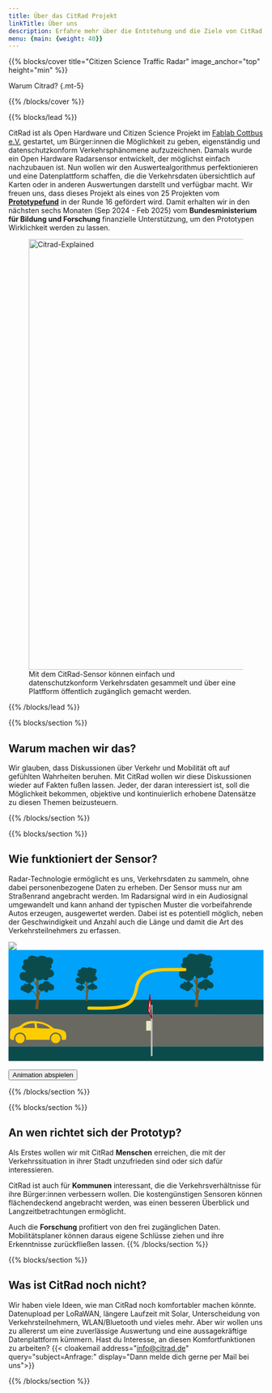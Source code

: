 ```yaml
---
title: Über das CitRad Projekt
linkTitle: Über uns
description: Erfahre mehr über die Entstehung und die Ziele von CitRad
menu: {main: {weight: 40}}
---
```


{{% blocks/cover title="Citizen Science Traffic Radar" image_anchor="top" height="min" %}}

Warum Citrad?
{.mt-5}

{{% /blocks/cover %}}

{{% blocks/lead %}}

CitRad ist als Open Hardware und Citizen Science Projekt im [Fablab Cottbus e.V.](https://fablab-cottbus.de) gestartet, um Bürger:innen die Möglichkeit zu geben, eigenständig und datenschutzkonform Verkehrsphänomene aufzuzeichnen. Damals wurde ein Open Hardware Radarsensor entwickelt, der möglichst einfach nachzubauen ist. Nun wollen wir den Auswertealgorithmus perfektionieren und eine Datenplattform schaffen, die die Verkehrsdaten übersichtlich auf Karten oder in anderen Auswertungen darstellt und verfügbar macht. Wir freuen uns, dass dieses Projekt als eines von 25 Projekten vom [**Prototypefund**](https://prototypefund.de/) in der Runde 16 gefördert wird. Damit erhalten wir in den nächsten sechs Monaten (Sep 2024 - Feb 2025) vom **Bundesministerium für Bildung und Forschung** finanzielle Unterstützung, um den Prototypen Wirklichkeit werden zu lassen.

<div class="container" style="max-width: 850px">
<div class="row">
<div class="col mb-5 text-center">
<figure class="figure">
          <img src="/images/explained.png" alt="Citrad-Explained" width="850px" class="img-fluid figure-img">
          <figcaption class="figure-caption-wide">Mit dem CitRad-Sensor können einfach und datenschutzkonform Verkehrsdaten gesammelt und über eine Platfform öffentlich zugänglich gemacht werden.</figcaption>
        </figure>

</div>
</div>
</div>

{{% /blocks/lead %}}

{{% blocks/section %}}

## Warum machen wir das?
Wir glauben, dass Diskussionen über Verkehr und Mobilität oft auf gefühlten Wahrheiten beruhen. Mit CitRad wollen wir diese Diskussionen wieder auf Fakten fußen lassen. Jeder, der daran interessiert ist, soll die Möglichkeit bekommen, objektive und kontinuierlich erhobene Datensätze zu diesen Themen beizusteuern.

{{% /blocks/section %}}

{{% blocks/section %}}

## Wie funktioniert der Sensor?
Radar-Technologie ermöglicht es uns, Verkehrsdaten zu sammeln, ohne dabei personenbezogene Daten zu erheben. Der Sensor muss nur am Straßenrand angebracht werden. Im Radarsignal wird in ein Audiosignal umgewandelt und kann anhand der typischen Muster die vorbeifahrende Autos erzeugen, ausgewertet werden. Dabei ist es potentiell möglich, neben der Geschwindigkeit und Anzahl auch die Länge und damit die Art des Verkehrsteilnehmers zu erfassen. 
<br>

<div class="svg-container">
<img src="/images/spektrum.png" class="svgimg" />
<svg xmlns="http://www.w3.org/2000/svg" xml:space="preserve" class="svg-visibility" width="690" height="300" version="1.1" viewBox="0 0 182.563 79.375">
  <defs id="defs1">
    <clipPath class="get-away" id="clipPath3" clipPathUnits="userSpaceOnUse">
      <rect class="get-away" id="rect4" width="114.191" height="78.859" x="43.27" y=".256" ry="1.024" style="fill:none;fill-opacity:1;stroke:#fc0;stroke-width:2.286;stroke-linecap:round;stroke-linejoin:round"/>
    </clipPath>
  </defs>
  <g class="get-away" id="layer1">
    <rect id="rect2" width="183.512" height="22.81" x="-.091" y="46.116" ry=".082" style="fill:#696961;fill-opacity:1;stroke:none;stroke-width:.911749;stroke-linecap:round;stroke-linejoin:round"/>
    <path id="rect4-6" d="M-.091 68.926h183.512v10.502H-.091z" style="fill:#0c4b4c;fill-opacity:1;stroke:none;stroke-width:1.02422;stroke-linecap:round;stroke-linejoin:round"/>
    <path id="rect32" d="M.017 0H183.42v46.159L-.09 46.047Z" style="fill:#00a2fa;stroke-width:.322914;stroke-opacity:.964706"/>
    <path id="rect4-6-2" d="M-.091 35.614h183.512v10.502H-.091z" style="fill:#0c4b4c;fill-opacity:1;stroke:none;stroke-width:1.02422;stroke-linecap:round;stroke-linejoin:round"/>
    <g id="g10" style="display:inline;stroke-width:2.28739" transform="matrix(.14068 0 0 .14068 -23.05 -36.289)">
      <path id="path3" d="M298.722 556.71c3.108-19.835 6.414-39.89 7.423-57.391-4.53-12.82-11.108-23.08-19.734-30.778-4.037 1.894-7.35 2.373-10.5 2.535a5.25 5.25 0 0 1 1.991-1.992c2.023-.126 4.049-.306 6.156-2.353l-3.802-3.26c.003-1.026.304-1.69.905-1.99 5.768 4.926 18.037 11.624 25.165 27.156l.543-43.632c-6.397-10.198-11.828-20.397-16.294-30.596.543 0 1.449-.966 2.716-2.897 4.239 5.978 8.695 11.084 12.492 18.829-.78-10.049.491-15.84-3.078-31.683 1.87 4.768 5.07 8.328 9.595 10.682-1.143 1.3-1.08 2.6.19 3.9l.832-3.457c1.636 1.606 3.514 2.246 5.633 1.92-3.396 10.72-2.091 18.307-3.136 27.46l3.072 37.51c1.119-5.084 3.444-9.202 6.977-12.354l2.816.96-.704 1.344c1.743.815 7.589-.06 17.539-2.625l.32.577c-5.919 3.829-12.32 5.365-19.203 4.608l-7.297 23.427c-.109 17.788-1.303 40.042-3.584 66.761z" style="fill:#715624;fill-opacity:1;stroke-width:4.73719;stroke-linecap:round"/>
      <path id="path4" d="M250.293 371.14c-.25-2.404.353-4.637 1.81-6.699-13.826-6.307-31.976-16.882-11.047-31.724-5.534-19.631-.203-29.963 18.819-26.756 7.549-24.322 24.874-21.487 51.975-12.93 1.36-1.888 3.322-1.845 5.889.128-.663-10.047 28.941-8.03 43.526 3.329 25.584-7.082 41.633 18.424 18.818 36.869 7.08 10.762 4.264 18.144-8.449 22.147 29.465 1.401 35.575 43.598-4.48 41.862 2.007 17.21-21.15 20.238-27.652 6.912-13.908 12.019-29.698 9.889-36.797-5.62-1.571 1.293-3.225 1.289-5.321 1.268-5.145 28.185-33.112 33.668-51.975 12.93-28.804 7.887-39.694-52.255 4.884-41.716z" style="fill:#0c4b4c;fill-opacity:1;stroke:none;stroke-width:.619883;stroke-linecap:round;stroke-dasharray:none;stroke-opacity:1"/>
      <path id="path10" d="m325.868 464.319 2.816.96c6.775 1.76 12.04.75 15.797-3.03l1.038 1.75.32.576c9.39 14.004 16.39 12.988 21-3.05 34.513 11.163 39.575-25.892 10.3-32.411-7.763-18.76-32.09-16.045-41.478 0-19.138-3.424-28.943 28.025-9.793 35.205z" style="fill:#0c4b4c;fill-opacity:1;stroke:none;stroke-width:.619881;stroke-linecap:round;stroke-dasharray:none;stroke-opacity:1"/>
      <path id="path5" d="m281.16 461.48-.904 1.992c.325 2.041-.46 3.912-2.354 5.612l-1.991 1.992c-8.348 9.06-16.525 8.82-24.532-.724-6.569 1.924-11.005-.249-13.307-6.518-22.016 5.128-12.028-31.5 4.617-24.622-2.994-8.903 11.014-17.539 15.932-3.892.124-7.324 17.44-17.005 19.462.814 19.251 3.138 19.372 20.277 3.078 25.346z" style="display:inline;fill:#0c4b4c;fill-opacity:1;stroke:none;stroke-width:.619881;stroke-linecap:round;stroke-dasharray:none;stroke-opacity:1"/>
    </g>
    <g id="g10-2" style="display:inline;stroke-width:2.28739" transform="matrix(.0882 0 0 .0882 28.652 -12.857)">
      <path id="path3-2" d="M298.722 556.71c3.108-19.835 6.414-39.89 7.423-57.391-4.53-12.82-11.108-23.08-19.734-30.778-4.037 1.894-7.35 2.373-10.5 2.535a5.25 5.25 0 0 1 1.991-1.992c2.023-.126 4.049-.306 6.156-2.353l-3.802-3.26c.003-1.026.304-1.69.905-1.99 5.768 4.926 18.037 11.624 25.165 27.156l.543-43.632c-6.397-10.198-11.828-20.397-16.294-30.596.543 0 1.449-.966 2.716-2.897 4.239 5.978 8.695 11.084 12.492 18.829-.78-10.049.491-15.84-3.078-31.683 1.87 4.768 5.07 8.328 9.595 10.682-1.143 1.3-1.08 2.6.19 3.9l.832-3.457c1.636 1.606 3.514 2.246 5.633 1.92-3.396 10.72-2.091 18.307-3.136 27.46l3.072 37.51c1.119-5.084 3.444-9.202 6.977-12.354l2.816.96-.704 1.344c1.743.815 7.589-.06 17.539-2.625l.32.577c-5.919 3.829-12.32 5.365-19.203 4.608l-7.297 23.427c-.109 17.788-1.303 40.042-3.584 66.761z" style="fill:#715624;fill-opacity:1;stroke-width:4.73719;stroke-linecap:round"/>
      <path id="path4-8" d="M250.293 371.14c-.25-2.404.353-4.637 1.81-6.699-13.826-6.307-31.976-16.882-11.047-31.724-5.534-19.631-.203-29.963 18.819-26.756 7.549-24.322 24.874-21.487 51.975-12.93 1.36-1.888 3.322-1.845 5.889.128-.663-10.047 28.941-8.03 43.526 3.329 25.584-7.082 41.633 18.424 18.818 36.869 7.08 10.762 4.264 18.144-8.449 22.147 29.465 1.401 35.575 43.598-4.48 41.862 2.007 17.21-21.15 20.238-27.652 6.912-13.908 12.019-29.698 9.889-36.797-5.62-1.571 1.293-3.225 1.289-5.321 1.268-5.145 28.185-33.112 33.668-51.975 12.93-28.804 7.887-39.694-52.255 4.884-41.716z" style="fill:#0c4b4c;fill-opacity:1;stroke:none;stroke-width:.619883;stroke-linecap:round;stroke-dasharray:none;stroke-opacity:1"/>
      <path id="path10-9" d="m325.868 464.319 2.816.96c6.775 1.76 12.04.75 15.797-3.03l1.038 1.75.32.576c9.39 14.004 16.39 12.988 21-3.05 34.513 11.163 39.575-25.892 10.3-32.411-7.763-18.76-32.09-16.045-41.478 0-19.138-3.424-28.943 28.025-9.793 35.205z" style="fill:#0c4b4c;fill-opacity:1;stroke:none;stroke-width:.619881;stroke-linecap:round;stroke-dasharray:none;stroke-opacity:1"/>
      <path id="path5-7" d="m281.16 461.48-.904 1.992c.325 2.041-.46 3.912-2.354 5.612l-1.991 1.992c-8.348 9.06-16.525 8.82-24.532-.724-6.569 1.924-11.005-.249-13.307-6.518-22.016 5.128-12.028-31.5 4.617-24.622-2.994-8.903 11.014-17.539 15.932-3.892.124-7.324 17.44-17.005 19.462.814 19.251 3.138 19.372 20.277 3.078 25.346z" style="display:inline;fill:#0c4b4c;fill-opacity:1;stroke:none;stroke-width:.619881;stroke-linecap:round;stroke-dasharray:none;stroke-opacity:1"/>
    </g>
    <g id="g10-29" style="display:inline;stroke-width:2.28739" transform="matrix(.14068 0 0 .14068 91.053 -37.722)">
      <path id="path3-3" d="M298.722 556.71c3.108-19.835 6.414-39.89 7.423-57.391-4.53-12.82-11.108-23.08-19.734-30.778-4.037 1.894-7.35 2.373-10.5 2.535a5.25 5.25 0 0 1 1.991-1.992c2.023-.126 4.049-.306 6.156-2.353l-3.802-3.26c.003-1.026.304-1.69.905-1.99 5.768 4.926 18.037 11.624 25.165 27.156l.543-43.632c-6.397-10.198-11.828-20.397-16.294-30.596.543 0 1.449-.966 2.716-2.897 4.239 5.978 8.695 11.084 12.492 18.829-.78-10.049.491-15.84-3.078-31.683 1.87 4.768 5.07 8.328 9.595 10.682-1.143 1.3-1.08 2.6.19 3.9l.832-3.457c1.636 1.606 3.514 2.246 5.633 1.92-3.396 10.72-2.091 18.307-3.136 27.46l3.072 37.51c1.119-5.084 3.444-9.202 6.977-12.354l2.816.96-.704 1.344c1.743.815 7.589-.06 17.539-2.625l.32.577c-5.919 3.829-12.32 5.365-19.203 4.608l-7.297 23.427c-.109 17.788-1.303 40.042-3.584 66.761z" style="fill:#715624;fill-opacity:1;stroke-width:4.73719;stroke-linecap:round"/>
      <path id="path4-1" d="M250.293 371.14c-.25-2.404.353-4.637 1.81-6.699-13.826-6.307-31.976-16.882-11.047-31.724-5.534-19.631-.203-29.963 18.819-26.756 7.549-24.322 24.874-21.487 51.975-12.93 1.36-1.888 3.322-1.845 5.889.128-.663-10.047 28.941-8.03 43.526 3.329 25.584-7.082 41.633 18.424 18.818 36.869 7.08 10.762 4.264 18.144-8.449 22.147 29.465 1.401 35.575 43.598-4.48 41.862 2.007 17.21-21.15 20.238-27.652 6.912-13.908 12.019-29.698 9.889-36.797-5.62-1.571 1.293-3.225 1.289-5.321 1.268-5.145 28.185-33.112 33.668-51.975 12.93-28.804 7.887-39.694-52.255 4.884-41.716z" style="fill:#0c4b4c;fill-opacity:1;stroke:none;stroke-width:.619883;stroke-linecap:round;stroke-dasharray:none;stroke-opacity:1"/>
      <path id="path10-94" d="m325.868 464.319 2.816.96c6.775 1.76 12.04.75 15.797-3.03l1.038 1.75.32.576c9.39 14.004 16.39 12.988 21-3.05 34.513 11.163 39.575-25.892 10.3-32.411-7.763-18.76-32.09-16.045-41.478 0-19.138-3.424-28.943 28.025-9.793 35.205z" style="fill:#0c4b4c;fill-opacity:1;stroke:none;stroke-width:.619881;stroke-linecap:round;stroke-dasharray:none;stroke-opacity:1"/>
      <path id="path5-78" d="m281.16 461.48-.904 1.992c.325 2.041-.46 3.912-2.354 5.612l-1.991 1.992c-8.348 9.06-16.525 8.82-24.532-.724-6.569 1.924-11.005-.249-13.307-6.518-22.016 5.128-12.028-31.5 4.617-24.622-2.994-8.903 11.014-17.539 15.932-3.892.124-7.324 17.44-17.005 19.462.814 19.251 3.138 19.372 20.277 3.078 25.346z" style="display:inline;fill:#0c4b4c;fill-opacity:1;stroke:none;stroke-width:.619881;stroke-linecap:round;stroke-dasharray:none;stroke-opacity:1"/>
    </g>
    <rect id="rect1" width="1.227" height="36.61" x="101.88" y="39.249" rx=".383" ry=".383" style="fill:#bbc0bb;fill-opacity:1;stroke-width:1.67507;stroke-linecap:round"/>
    <path id="rect35" d="M98.604 50.686h3.526v6.947h-3.526z" style="display:inline;fill:#ededca;fill-opacity:.964706;stroke:none;stroke-width:.217699;stroke-opacity:.964706"/>
    <g id="g13" transform="matrix(.12683 0 0 .12683 160.84 21.178)">
      <path id="path7" d="m-479.63 175.696 9.509-89.958 11.165 132.539z" style="fill:#fff;fill-opacity:1;stroke:#a9081a;stroke-width:5.45303;stroke-linecap:round;stroke-linejoin:round;stroke-dasharray:none;stroke-opacity:1"/>
      <g id="g12-7-0" style="stroke-width:1.29765" transform="matrix(.7711 0 0 .77016 -176.633 -10.167)">
        <path id="path9-9-8-6" d="m-381.58 229.98-.014 3.138c.014.754.11 1.1.207 1.447l.57.97c.065-.04.135.123.185-.512l.044-3.427z" style="fill:#000;fill-opacity:1;stroke:#000;stroke-width:1.29765;stroke-linecap:round;stroke-linejoin:round;stroke-dasharray:none;stroke-opacity:1"/>
        <path id="path11-4-3" d="m-386.731 219.518-.114-4.255c-.001-.438.019-.817.057-1.153.27-1.936.443-4.633.668-7.16.072-.417.179-.713.485-.279l4.083 5.884c.271.319.45 1.125.543 2.36.276 3.167.48 6.158.825 9.297.071.63.082 1.277.099 1.918l-.07 3.874c-.01.934-.137 1.206-.446.85l-5.733-9.394c-.201-.394-.365-.92-.397-1.942z" style="fill:#000;fill-opacity:1;stroke:#fffff2;stroke-width:1.29765;stroke-linecap:round;stroke-linejoin:round;stroke-dasharray:none;stroke-opacity:1"/>
        <path id="path12-5-2" d="m-386.173 213.58.44-4.861c.01-.129.034-.197.075-.19l4.076 5.972c.053.106.086.262.112.437l.574 6.725z" style="fill:#fff;fill-opacity:1;stroke:#000;stroke-width:1.29765;stroke-linecap:round;stroke-linejoin:round;stroke-dasharray:none;stroke-opacity:1"/>
        <path id="path9-0-0" d="m-386.33 222.113.077 3.11c.033.746.124 1.073.216 1.4l.507.865c.053-.052.117.098.141-.541l-.06-3.402z" style="fill:#000;fill-opacity:1;stroke:#000;stroke-width:1.29765;stroke-linecap:round;stroke-linejoin:round;stroke-dasharray:none;stroke-opacity:1"/>
      </g>
      <g id="g12-7" style="stroke-width:1.13446" transform="matrix(.88172 0 0 .88124 -94.16 -6.97)">
        <path id="path9-9-8" d="m-424.428 213.061-.074 2.661c0 .645.092.976.185 1.308l.566 1.046c.067-.009.136.158.2-.36l.115-2.894z" style="fill:#000;fill-opacity:1;stroke:#000;stroke-width:1.13446;stroke-linecap:round;stroke-linejoin:round;stroke-dasharray:none;stroke-opacity:1"/>
        <path id="path11-4" d="m-429.499 202.222-.047-3.682c.006-.377.033-.695.077-.97.307-1.572.528-3.84.8-5.954.081-.336.196-.557.502-.076l4.111 6.54c.276.373.445 1.139.518 2.244.223 2.846.375 5.505.67 8.338.06.569.059 1.128.063 1.684l-.152 3.288c-.029.793-.166.975-.478.552l-5.693-10.164c-.197-.408-.355-.916-.37-1.8z" style="fill:#000;fill-opacity:1;stroke:#fffff2;stroke-width:1.13446;stroke-linecap:round;stroke-linejoin:round;stroke-dasharray:none;stroke-opacity:1"/>
        <path id="path12-5" d="m-428.834 197.33.531-4.047c.013-.108.039-.158.08-.138l4.097 6.614c.053.111.085.258.108.42l.462 6.022z" style="fill:#fff;fill-opacity:1;stroke:#000;stroke-width:1.13446;stroke-linecap:round;stroke-linejoin:round;stroke-dasharray:none;stroke-opacity:1"/>
        <path id="path9-0" d="m-429.135 204.58.027 2.673c.021.644.108.956.195 1.267l.5.922c.054-.024.116.128.152-.405l-.004-2.914z" style="fill:#000;fill-opacity:1;stroke:#000;stroke-width:1.13446;stroke-linecap:round;stroke-linejoin:round;stroke-dasharray:none;stroke-opacity:1"/>
      </g>
      <path id="path9-9" d="m-467.092 201.167-.152 2.24c-.017.548.073.87.163 1.193l.578 1.138c.072.022.142.194.225-.218l.203-2.419z" style="fill:#000;fill-opacity:1;stroke:#000;stroke-width:1;stroke-linecap:round;stroke-linejoin:round;stroke-dasharray:none;stroke-opacity:1" transform="translate(1.968 -5.877)"/>
      <path id="path11" d="m-472.207 189.785.034-3.192c.015-.324.051-.589.104-.81.361-1.246.65-3.139.989-4.885.095-.264.222-.416.538.12l4.265 7.322c.29.438.454 1.177.5 2.175.163 2.577.253 4.953.49 7.532.05.517.033 1 .021 1.481l-.258 2.764c-.054.667-.207.763-.531.265l-5.804-11.078c-.198-.43-.352-.927-.348-1.694z" style="fill:#000;fill-opacity:1;stroke:#fffff2;stroke-width:1;stroke-linecap:round;stroke-linejoin:round;stroke-dasharray:none;stroke-opacity:1" transform="translate(1.968 -5.877)"/>
      <path id="path12" d="m-471.391 185.82.661-3.325c.016-.09.045-.124.09-.09l4.24 7.379c.054.118.085.26.106.41l.332 5.433z" style="fill:#fff;fill-opacity:1;stroke:#000;stroke-width:1;stroke-linecap:round;stroke-linejoin:round;stroke-dasharray:none;stroke-opacity:1" transform="translate(1.968 -5.877)"/>
      <path id="path9" d="m-471.879 191.955-.033 2.297c.008.558.091.86.176 1.16l.502.99c.059.003.12.157.17-.282l.066-2.493z" style="fill:#000;fill-opacity:1;stroke:#000;stroke-width:1;stroke-linecap:round;stroke-linejoin:round;stroke-dasharray:none;stroke-opacity:1" transform="translate(1.968 -5.877)"/>
    </g>
  </g>
  <g id="layer2">
    <path class="car" id="car" d="M4.03 64.232c-.16-.818-.13-1.647.169-2.433.825-2.176 3.342-3.381 5.535-2.557a4.32 4.32 0 0 1 1.287.743c.457.388.837.86 1.111 1.394.475.926.45 1.826.371 2.825l17.06-.028c-.495-2.662 1.643-5.391 4.446-5.2a4.607 4.607 0 0 1 1.762.48c.506.255.966.627 1.334 1.056.655.765 1 1.742 1.042 2.741.014.319-.076.634-.083.951h2.014c.23 0 .613.074.802-.078.426-.343.425-1.195.459-1.684.108-1.574.028-3.65-1.457-4.574-1.587-.99-3.583-1.276-5.397-1.576-.673-.112-1.495-.096-2.126-.35-.472-.192-.825-.616-1.23-.914-.821-.604-1.69-1.237-2.601-1.696-3.617-1.821-7.58-2.544-11.606-2.496-2.064.025-4.336.567-6.125 1.606-1.274.74-2.37 1.857-3.747 2.409-1.036.414-2.148.609-3.216.915-.628.18-1.324.4-1.788.887-1.21 1.274-.848 3.316-.956 4.894-.053.782-.137 1.7.478 2.292.634.61 1.662.393 2.461.393m13.732-11.878c.17-.02.58-.074.72.037.139.111.109.41.13.57.076.559.132 1.12.205 1.679.036.279.067.559.096.838.014.13.04.273-.118.32-.167.05-.409-.012-.586-.012H16.81c-1.63 0-3.263-.056-4.894-.056H10.35c-.134 0-.463.051-.492-.141-.026-.176.214-.324.324-.423.39-.352.792-.682 1.23-.974 1.414-.942 3.056-1.447 4.727-1.694.54-.08 1.083-.08 1.622-.144m2.574.032c.196-.057.47.012.67.036.411.05.82.096 1.23.164 1.804.303 3.61.88 5.202 1.79.603.345 1.175.717 1.706 1.166.139.117.597.45.277.63-.145.082-.37.006-.529.006-.485 0-.97-.05-1.454-.056-1.566-.019-3.132-.168-4.698-.168-.457 0-.914-.055-1.37-.056-.196 0-.492.05-.665-.06-.168-.108-.156-.516-.176-.695-.075-.664-.194-1.322-.274-1.986-.023-.19-.181-.694.08-.77M7.974 59.964c-.6.08-1.15.245-1.65.596a3.24 3.24 0 0 0-.894.93c-1.203 1.928-.189 4.49 2.012 5.07a3.372 3.372 0 0 0 2.573-.394c2.062-1.263 2.126-4.431.028-5.705a3.306 3.306 0 0 0-1.007-.42c-.342-.072-.712-.124-1.062-.077m25.56 0c-.605.08-1.174.246-1.677.608-.36.259-.682.592-.91.974-1.092 1.827-.226 4.341 1.86 4.966.474.142.966.178 1.455.116.477-.06.938-.227 1.342-.487 1.977-1.273 2.08-4.256.112-5.6a3.256 3.256 0 0 0-1.035-.473c-.367-.093-.768-.154-1.146-.104z" style="fill:#fc0;fill-opacity:1;stroke:none;stroke-width:.105699"/>
  </g>
  <g id="layer3">
    <path class="signalline" id="signalline" d="M57.608 41.537c23.968.41 30.905-.387 33.796-13.186 2.464-16.926 18.112-14.005 34.821-14.338" style="display:inline;fill:none;fill-opacity:1;stroke:#fc0;stroke-width:2.286;stroke-linecap:round;stroke-linejoin:round"/>
  </g>
</svg>

</div>
<br>
<button onclick="location.reload();"  class="btn btn-lg btn-secondary me-3 mb-4">
  Animation abspielen <i class="fas fa-arrow-alt-circle-right ms-2"></i>
</button>

{{% /blocks/section %}}

{{% blocks/section %}}

## An wen richtet sich der Prototyp?
Als Erstes wollen wir mit CitRad **Menschen** erreichen, die mit der Verkehrssituation in ihrer Stadt unzufrieden sind oder sich dafür interessieren. 


CitRad ist auch für **Kommunen** interessant, die die Verkehrsverhältnisse für ihre Bürger:innen verbessern wollen. Die kostengünstigen Sensoren können flächendeckend angebracht werden, was einen besseren Überblick und Langzeitbetrachtungen ermöglicht. 


Auch die **Forschung** profitiert von den frei zugänglichen Daten. Mobilitätsplaner können daraus eigene Schlüsse ziehen und ihre Erkenntnisse zurückfließen lassen.
{{% /blocks/section %}}

{{% blocks/section %}}

## Was ist CitRad noch nicht?

Wir haben viele Ideen, wie man CitRad noch komfortabler machen könnte. Datenupload per LoRaWAN, längere Laufzeit mit Solar, Unterscheidung von Verkehrsteilnehmern, WLAN/Bluetooth und vieles mehr. Aber wir wollen uns zu allererst um eine zuverlässige Auswertung und eine aussagekräftige Datenplattform kümmern. Hast du Interesse, an diesen Komfortfunktionen zu arbeiten? {{< cloakemail address="info@citrad.de" query="subject=Anfrage:" display="Dann melde dich gerne per Mail bei uns">}}

{{% /blocks/section %}}
